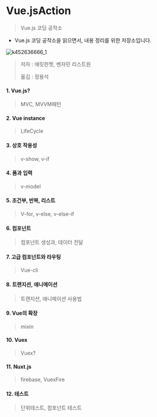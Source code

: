 # Vue.jsAction

> Vue.js 코딩 공작소

- Vue.js 코딩 공작소을 읽으면서, 내용 정리를 위한 저장소입니다.

![k452636666_1](https://user-images.githubusercontent.com/55838461/74754009-4f861680-52b4-11ea-8569-6daaac965d47.jpg)



> 저자 : 에릿한쳇, 벤자민 리스트원
>
> 옮김 : 정용석



#### 1. Vue.js?

> MVC, MVVM패턴

#### 2. Vue instance

> LifeCycle

#### 3. 상호 작용성

> v-show, v-if

#### 4. 폼과 입력

> v-model

#### 5. 조건부, 반복, 리스트

> V-for, v-else, v-else-if

#### 6. 컴포넌트

> 컴포넌트 생성과, 데이터 전달

#### 7. 고급 컴포넌트와 라우팅

> Vue-cli

#### 8. 트랜지션, 애니메이션

> 트랜지션, 애니메이션 사용법

#### 9. Vue의 확장

> mixin

#### 10. Vuex

> Vuex?

#### 11. Nuxt.js

> firebase, VuexFire

#### 12. 테스트

> 단위테스트, 컴포넌트 테스트 



